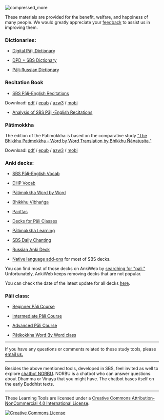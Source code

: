![compressed_more](https://github.com/user-attachments/assets/24d4cae6-66b4-48de-a7d0-de1ce5969a77)

These materials are provided for the benefit, welfare, and happiness of many people. We would greatly appreciate your [feedback](https://docs.google.com/forms/d/e/1FAIpQLSeA7LgF9KnCGWw1_HysqKpgD4eg4Hjo3ZFG7GcL53nsIETDCw/viewform?) to assist us in improving them.

### Dictionaries:

- [Digital Pāḷi Dictionary](https://digitalpalidictionary.github.io/)

- [DPD + SBS Dictionary](https://sasanarakkha.github.io/study-tools/dict/sbs-pali-dictionary.html)

- [Pāḷi-Russian Dictionary](https://digitalpalidictionary.github.io/rus/)

<!-- - [Devamitta Pāḷi Study](https://sasanarakkha.github.io/study-tools/dict/dps.html) -->

### Recitation Book

- [SBS Pāḷi-English Recitations](https://sasanarakkha.org/2019/09/08/sbs-pali-english-recitations/)

Download: [pdf](https://github.com/sasanarakkha/pali-english-recitations/releases/latest/download/SBS_Pali-English_Recitations.pdf) / [epub](https://github.com/sasanarakkha/pali-english-recitations/releases/latest/download/SBS_Pali-English_Recitations.epub) / [azw3](https://github.com/sasanarakkha/pali-english-recitations/releases/latest/download/SBS_Pali-English_Recitations.azw3) / [mobi](https://github.com/sasanarakkha/pali-english-recitations/releases/latest/download/SBS_Pali-English_Recitations.mobi)

- [Analysis of SBS Pāḷi-English Recitations](https://sasanarakkha.github.io/study-tools/sbs-per-analysis.html)

### Pātimokkha

The edition of the Pātimokkha is based on the comparative study ["The Bhikkhu Patimokkha - Word by Word Translation by Bhikkhu Ñāṇatusita."](https://www.bps.lk/olib/bp/bp626s_Nyanatusita_Analysis-of-Bhikkhu-Patimokkha.pdf)

Download: [pdf](https://github.com/sasanarakkha/nanatusita-patimokkha/releases/latest/download/Nanatusita_Bhikkhupatimokkha.pdf) / [epub](https://github.com/sasanarakkha/nanatusita-patimokkha/releases/latest/download/Nanatusita_Bhikkhupatimokkha.epub) / [azw3](https://github.com/sasanarakkha/nanatusita-patimokkha/releases/latest/download/Nanatusita_Bhikkhupatimokkha.azw3) / [mobi](https://github.com/sasanarakkha/nanatusita-patimokkha/releases/latest/download/Nanatusita_Bhikkhupatimokkha.mobi)

### Anki decks:

- [SBS Pāḷi-English Vocab](https://sasanarakkha.github.io/study-tools/anki-decks/sbs-pali-english-vocab.html)

- [DHP Vocab](https://sasanarakkha.github.io/study-tools/anki-decks/dhp-vocab.html)

- [Pātimokkha Word by Word](https://sasanarakkha.github.io/study-tools/anki-decks/patimokkha-word-by-word.html)

- [Bhikkhu Vibhaṅga](https://sasanarakkha.github.io/study-tools/anki-decks/vibhanga.html)

- [Parittas](https://sasanarakkha.github.io/study-tools/anki-decks/parittas.html)

- [Decks for Pāli Classes](https://sasanarakkha.github.io/study-tools/pali-class/update-anki-class.html)

- [Pātimokkha Learning](https://sasanarakkha.github.io/study-tools/anki-decks/patimokkha-learning.html)

- [SBS Daily Chanting](https://sasanarakkha.github.io/study-tools/anki-decks/sbs-daily-chanting.html)

- [Russian Anki Deck](https://sasanarakkha.github.io/study-tools/anki-decks/ru-pali-vocab.html)

- [Native language add-ons](https://sasanarakkha.github.io/study-tools/anki-decks/native.html) for most of SBS decks.

<!-- - [Sutta Piṭaka Vocab](https://sasanarakkha.github.io/study-tools/anki-decks/sutta-pitaka-vocab.html) -->

<!-- - [Roots](https://sasanarakkha.github.io/study-tools/anki-decks/roots.html) -->

You can find most of those decks on AnkiWeb by [searching for "pali."](https://ankiweb.net/shared/decks?search=pali) Unfortunately, AnkiWeb keeps removing decks that are not popular.


You can check the date of the latest update for all decks  [here](https://github.com/sasanarakkha/study-tools/releases/latest).

<!-- - [DHP Learning](https://sasanarakkha.github.io/study-tools/anki-decks/dhp-learning.html) -->
<!-- - [Sutta Q&A](https://sasanarakkha.github.io/study-tools/anki-decks/sutta-q-a.html) -->
<!-- - [Ñāṇatiloka Buddhist Dictionary](https://sasanarakkha.github.io/study-tools/anki-decks/nanatiloka.html) -->
<!-- - [Reading Common Pāli Phrases](https://sasanarakkha.github.io/study-tools/anki-decks/reading-common-pali-phrases.html) -->

### Pāli class:

- [Beginner Pāli Course](https://sasanarakkha.github.io/study-tools/pali-class/pali-class.html)

- [Intermediate Pāli Course](https://sasanarakkha.github.io/study-tools/pali-class/pali-class-inter.html)

- [Advanced Pāli Course](https://sasanarakkha.github.io/study-tools/pali-class/pali-class-adv.html)

- [Pātikokkha Word By Word class](https://sasanarakkha.github.io/study-tools/pali-class/patimokkha-class.html)

----------

If you have any questions or comments related to these study tools, please [email us.](mailto:studytools@sasanarakkha.org)

-----------

Besides the above mentioned tools, developed in SBS, feel invited as well to explore [chatbot NORBU](https://norbu-ai.org/ebt/). NORBU is a chatbot who can answer questions about Dhamma or Vinaya that you might have. The chatbot bases itself on the early Buddhist texts.

---

These Learning Tools are licensed under a [Creative Commons Attribution-NonCommercial 4.0 International License](http://creativecommons.org/licenses/by-nc/4.0/).

<a rel="license" href="http://creativecommons.org/licenses/by-nc/4.0/"><img alt="Creative Commons License" style="border-width:0" src="https://i.creativecommons.org/l/by-nc/4.0/88x31.png" /></a><br />

